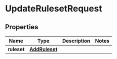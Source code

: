 

# UpdateRulesetRequest


## Properties

| Name | Type | Description | Notes |
|------------ | ------------- | ------------- | -------------|
|**ruleset** | [**AddRuleset**](AddRuleset.md) |  |  |



